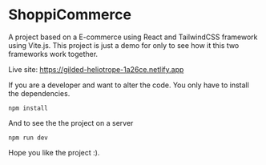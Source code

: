 # ShoppiCommerce

A project based on a E-commerce using React and TailwindCSS framework using Vite.js. This project is just a demo for only to see how it this two frameworks work together.

Live site: https://gilded-heliotrope-1a26ce.netlify.app

If you are a developer and want to alter the code. You only have to install the dependencies.

    npm install

And to see the the project on a server

    npm run dev

Hope you like the project :).
